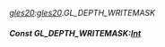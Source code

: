 _[gles20](../../modules/gles20/gles20-module.md):[gles20](../../modules/gles20/gles20-module.md).GL\_DEPTH\_WRITEMASK_
##### Const GL\_DEPTH\_WRITEMASK:[Int](../../modules/wonkey/wonkey-types-int.md)

